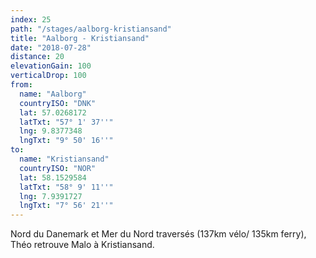```yaml
---
index: 25
path: "/stages/aalborg-kristiansand"
title: "Aalborg - Kristiansand"
date: "2018-07-28"
distance: 20
elevationGain: 100
verticalDrop: 100
from:
  name: "Aalborg"
  countryISO: "DNK"
  lat: 57.0268172
  latTxt: "57° 1' 37''"
  lng: 9.8377348
  lngTxt: "9° 50' 16''"
to:
  name: "Kristiansand"
  countryISO: "NOR"
  lat: 58.1529584
  latTxt: "58° 9' 11''"
  lng: 7.9391727
  lngTxt: "7° 56' 21''"
---
```


Nord du Danemark et Mer du Nord traversés (137km vélo/ 135km ferry), Théo retrouve Malo à Kristiansand.
